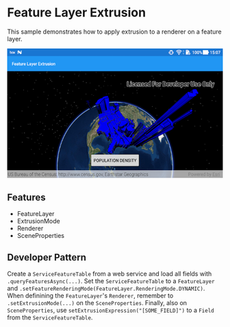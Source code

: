# Feature Layer Extrusion
This sample demonstrates how to apply extrusion to a renderer on a feature layer.

![Feature Layer Extrusion App](feature-layer-extrusion.png)

## Features
* FeatureLayer
* ExtrusionMode
* Renderer
* SceneProperties

## Developer Pattern

Create a `ServiceFeatureTable` from a web service and load all fields with `.queryFeaturesAsync(...)`.
Set the `ServiceFeatureTable` to a `FeatureLayer` and `.setFeatureRenderingMode(FeatureLayer.RenderingMode.DYNAMIC)`.
When definining the `FeatureLayer`'s `Renderer`, remember to `.setExtrusionMode(...)` on the `SceneProperties`.
Finally, also on `SceneProperties`, use `setExtrusionExpression("[SOME_FIELD]")` to a `Field` from the `ServiceFeatureTable`.

